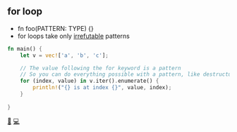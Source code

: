 ## for loop

* fn foo(PATTERN: TYPE) {}
* for loops take only [irrefutable](https://doc.rust-lang.org/book/ch18-02-refutability.html) patterns

```rust
fn main() {
    let v = vec!['a', 'b', 'c'];

    // The value following the for keyword is a pattern
    // So you can do everything possible with a pattern, like destructuring
    for (index, value) in v.iter().enumerate() {
        println!("{} is at index {}", value, index);
    }
    
}
```

[📒](https://doc.rust-lang.org/book/ch18-01-all-the-places-for-patterns.html#for-loops)
[💻](https://play.rust-lang.org/?version=stable&mode=debug&edition=2018&gist=21cbe71d5967ca3787fd0acb46017e99)